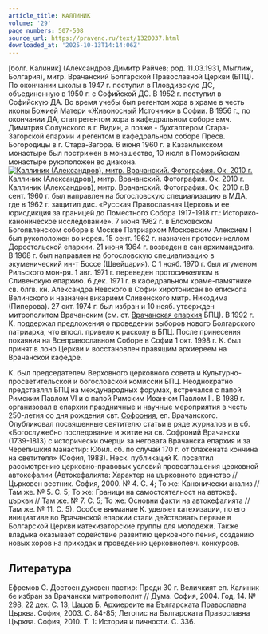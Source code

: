 ```yaml
---
article_title: КАЛЛИНИК
volume: '29'
page_numbers: 507-508
source_url: https://pravenc.ru/text/1320037.html
downloaded_at: '2025-10-13T14:14:06Z'
---
```


[болг. Калиник] (Александров Димитр Райчев; род. 11.03.1931, Мыглиж, Болгария), митр. Врачанский Болгарской Православной Церкви (БПЦ). По окончании школы в 1947 г. поступил в Пловдивскую ДС, объединенную в 1950 г. с Софийской ДС. В 1952 г. поступил в Софийскую ДА. Во время учебы был регентом хора в храме в честь иконы Божией Матери «Живоносный Источник» в Софии. В 1956 г., по окончании ДА, стал регентом хора в кафедральном соборе вмч. Димитрия Солунского в г. Видин, а позже - бухгалтером Стара-Загорской епархии и регентом в кафедральном соборе Пресв. Богородицы в г. Стара-Загора. 6 июня 1960 г. в Казанлыкском монастыре был пострижен в монашество, 10 июля в Поморийском монастыре рукоположен во диакона.[![Каллиник (Александров), митр. Врачанский. Фотография. Ок. 2010 г.](https://pravenc.ru/data/2012/09/11/1233265380/i200.jpg "Кликните для увеличения картинки")](https://pravenc.ru/data/2012/09/11/1233265380/i400.jpg)Каллиник (Александров), митр. Врачанский. Фотография. Ок. 2010 г.  
Каллиник (Александров), митр. Врачанский. Фотография. Ок. 2010 г.В сент. 1960 г. был направлен на богословскую специализацию в МДА, где в 1962 г. защитил дис. «Русская Православная Церковь и ее юрисдикция за границей до Поместного Собора 1917-1918 гг.: Историко-каноническое исследование». 7 июня 1962 г. в Елоховском Богоявленском соборе в Москве Патриархом Московским Алексием I был рукоположен во иерея. 15 сент. 1962 г. назначен протосинкеллом Доростольской епархии. 21 июня 1964 г. возведен в сан архимандрита. В 1968 г. был направлен на богословскую специализацию в экуменический ин-т Боссе (Швейцария). С 1 нояб. 1970 г. был игуменом Рильского мон-ря. 1 авг. 1971 г. переведен протосинкеллом в Сливенскую епархию. 6 дек. 1971 г. в кафедральном храме-памятнике св. блгв. кн. Александра Невского в Софии хиротонисан во епископа Величского и назначен викарием Сливенского митр. Никодима (Пиперова). 27 окт. 1974 г. был избран и 10 нояб. утвержден митрополитом Врачанским (см. ст. [Врачанская епархия](<https://pravenc.ru/text/Врачанская епархия.html>) БПЦ). В 1992 г. К. поддержал предложения о проведении выборов нового Болгарского патриарха, что впосл. привело к расколу в БПЦ. После принесения покаяния на Всеправославном Соборе в Софии 1 окт. 1998 г. К. был принят в лоно Церкви и восстановлен правящим архиереем на Врачанской кафедре.

К. был председателем Верховного церковного совета и Культурно-просветительской и богословской комиссии БПЦ. Неоднократно представлял БПЦ на международных форумах, встречался с папой Римским Павлом VI и с папой Римским Иоанном Павлом II. В 1989 г. организовал в епархии праздничные и научные мероприятия в честь 250-летия со дня рождения свт. [Софрония](https://pravenc.ru/text/Софроний.html), еп. Врачанского. Опубликовал посвященные святителю статьи в ряде журналов и в сб. «Богослужебно последование и житие на св. Софроний Врачански (1739-1813) с исторически очерци за неговата Врачанска епархия и за Черепишкия манастир: Юбил. сб. по случай 170 г. от блажената кончина на светителя» (София, 1983). Неск. публикаций К. посвятил рассмотрению церковно-правовых условий провозглашения церковной автокефалии (Автокефалията: Характер на църковното единство // Църковен вестник. София, 2000. № 4. С. 4; То же: Канонически анализ // Там же. № 5. С. 5; То же: Граници на самостоятелност на автокеф. църкви // Там же. № 7. С. 5; То же: Основни факти на автокефалията // Там же. № 11. С. 5). Особое внимание К. уделяет катехизации, по его инициативе во Врачанской епархии стали действовать первые в Болгарской Церкви катехизаторские группы для молодежи. Также владыка оказывает содействие развитию церковного пения, созданию новых хоров на приходах и проведению церковнопевч. конкурсов.

## Литература

Ефремов С. Достоен духовен пастир: Преди 30 г. Величкият еп. Калиник бе избран за Врачански митропополит // Дума. София, 2004. Год. 14. № 298, 22 дек. С. 13; Цацов Б. Архиереите на Българската Православна Църква. София, 2003. С. 84-85; Летопис на Българската Православна Църква. София, 2010. Т. 1: История и личности. С. 336.
